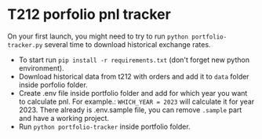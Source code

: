 # T212 porfolio pnl tracker

On your first launch, you might need to try to run `python portfolio-tracker.py` several time to download historical exchange rates.

* To start run `pip install -r requirements.txt` (don't forget new python environment).
* Download historical data from t212 with orders and add it to `data` folder inside porfolio folder.
* Create .env file inside portfolio folder and add for which year you want to calculate pnl. For example.: `WHICH_YEAR = 2023` will calculate it for year 2023. There already is .env.sample file, you can remove `.sample` part and have a working project.
* Run `python portfolio-tracker` inside portfolio folder.
